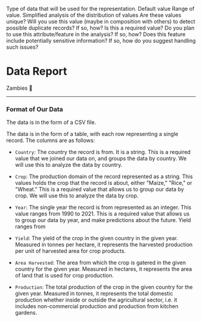 Type of data that will be used for the representation.
Default value
Range of value.
Simplified analysis of the distribution of values
Are these values unique?
Will you use this value (maybe in composition with others) to detect possible duplicate records? If so, how?
Is this a required value?
Do you plan to use this attribute/feature in the analysis? If so, how?
Does this feature include potentially sensitive information? If so, how do you suggest handling such issues?


# Data Report

Zambies 🧟

----------------------------------------------------------------------------

### Format of Our Data

The data is in the form of a CSV file.

The data is in the form of a table, with each row representing a single record. 
The columns are as follows:

* `Country`: The country the record is from. It is a string. This is a required value
that we joined our data on, and groups the data by country. We will use this to
analyze the data by country.

* `Crop`: The production domain of the record represented as a string. This values
holds the crop that the record is about, either "Maize," "Rice," or "Wheat." This 
is a required value that allows us to group our data by crop. 
We will use this to analyze the data by crop.

* `Year`: The single year the record is from represented as an integer. 
This value ranges from 1990 to 2021. This is a required value that allows us to
group our data by year, and make predictions about the future. Yield ranges
from 

* `Yield`: The yield of the crop in the given country in the given year. 
Measured in tonnes per hectare, it represents the harvested production per unit of harvested area for crop products.

* `Area Harvested`: The area from which the crop is gatered in the given country for the given year.
Measured in hectares, it represents the area of land that is used for crop production.

* `Production`: The total production of the crop in the given country for the given year.
Measured in tonnes, it represents the total domestic production whether inside or outside the agricultural sector, 
i.e. it includes non-commercial production and production from kitchen gardens.

